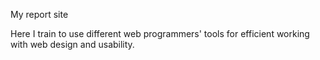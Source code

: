 My report site

Here I train to use different web programmers' tools for efficient working with
web design and usability.
